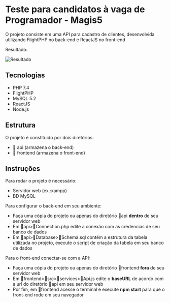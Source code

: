 # Teste para candidatos à vaga de Programador - Magis5

O projeto consiste em uma API para cadastro de clientes, desenvolvida utilizando FlightPHP no back-end e ReactJS no front-end

Resultado:

![Resultado](https://drive.google.com/uc?export=view&id=1vjPXZcsHroe5_t9prQCIxrNag-FhYKKo)

## Tecnologias

- PHP 7.4
- FlightPHP
- MySQL 5.2
- ReactJS
- Node.js

## Estrutura

O projeto é constituido por dois diretórios:

- 📂 api (armazena o back-end)
- 📂 frontend (armazena o front-end)

## Instruções

Para rodar o projeto é necessário:

- Servidor web (ex.:xampp)
- BD MySQL

Para configurar o back-end em seu ambiente:

- Faça uma cópia do projeto ou apenas do diretório 📂api __dentro__ de seu servidor web
- Em 📂api>📄Connection.php edite a conexão com as credencias de seu banco de dados
- Em 📂api>📂Database>📄Schema.sql contém a estrutura da tabela utilizada no projeto, execute o script de criação da tabela em seu banco de dados

Para o front-end conectar-se com a API:

- Faça uma cópia do projeto ou apenas do diretório 📂frontend __fora__ de seu servidor web
- Em 📂frontend>📂src>📂services>📄Api.js edite o __baseURL__ de acordo com a url do diretório 📂api em seu servidor web
- Por fim, em 📂frontend acesse o terminal e execute __npm start__ para que o front-end rode em seu navegador
